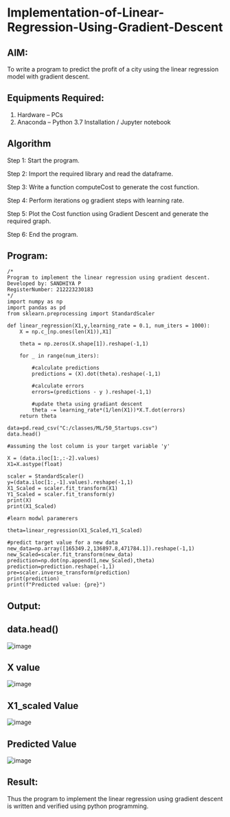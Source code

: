 # Implementation-of-Linear-Regression-Using-Gradient-Descent

## AIM:
To write a program to predict the profit of a city using the linear regression model with gradient descent.

## Equipments Required:
1. Hardware – PCs
2. Anaconda – Python 3.7 Installation / Jupyter notebook

## Algorithm
Step 1: Start the program.

Step 2: Import the required library and read the dataframe.

Step 3: Write a function computeCost to generate the cost function.

Step 4: Perform iterations og gradient steps with learning rate.

Step 5: Plot the Cost function using Gradient Descent and generate the required graph.

Step 6: End the program.
## Program:
```
/*
Program to implement the linear regression using gradient descent.
Developed by: SANDHIYA P
RegisterNumber: 212223230183 
*/
import numpy as np
import pandas as pd
from sklearn.preprocessing import StandardScaler

def linear_regression(X1,y,learning_rate = 0.1, num_iters = 1000):
    X = np.c_[np.ones(len(X1)),X1]
    
    theta = np.zeros(X.shape[1]).reshape(-1,1)
    
    for _ in range(num_iters):
        
        #calculate predictions
        predictions = (X).dot(theta).reshape(-1,1)
        
        #calculate errors
        errors=(predictions - y ).reshape(-1,1)
        
        #update theta using gradiant descent
        theta -= learning_rate*(1/len(X1))*X.T.dot(errors)
    return theta
                                        
data=pd.read_csv("C:/classes/ML/50_Startups.csv")
data.head()

#assuming the lost column is your target variable 'y' 

X = (data.iloc[1:,:-2].values)
X1=X.astype(float)

scaler = StandardScaler()
y=(data.iloc[1:,-1].values).reshape(-1,1)
X1_Scaled = scaler.fit_transform(X1)
Y1_Scaled = scaler.fit_transform(y)
print(X)
print(X1_Scaled)

#learn modwl paramerers

theta=linear_regression(X1_Scaled,Y1_Scaled)

#predict target value for a new data
new_data=np.array([165349.2,136897.8,471784.1]).reshape(-1,1)
new_Scaled=scaler.fit_transform(new_data)
prediction=np.dot(np.append(1,new_Scaled),theta)
prediction=prediction.reshape(-1,1)
pre=scaler.inverse_transform(prediction)
print(prediction)
print(f"Predicted value: {pre}")

```

## Output:
## data.head()
![image](https://github.com/user-attachments/assets/43b794b9-c316-4412-a99f-b46b6f6015d6)

## X value
![image](https://github.com/user-attachments/assets/a67556dc-4c7d-4930-b765-9b9ea7598e9f)

## X1_scaled Value
![image](https://github.com/user-attachments/assets/40849c1e-9afd-42da-8396-bce0edc58385)

## Predicted Value
![image](https://github.com/user-attachments/assets/7a252472-f192-42fc-89e0-77e92173f59f)




## Result:
Thus the program to implement the linear regression using gradient descent is written and verified using python programming.
